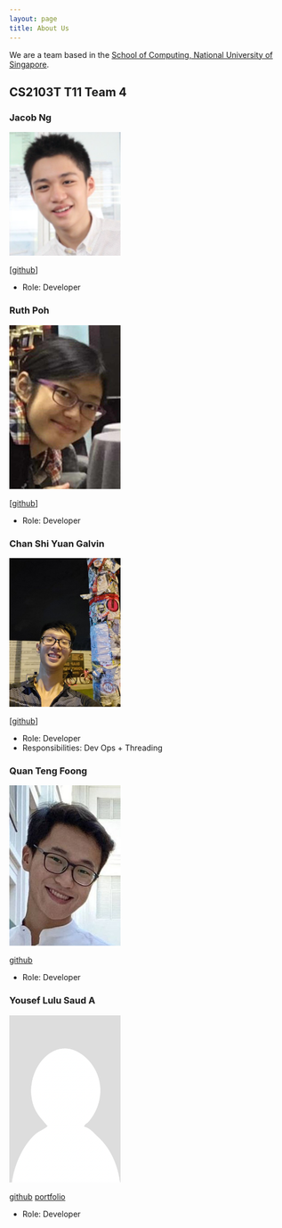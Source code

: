 ```yaml
---
layout: page
title: About Us
---
```


We are a team based in the [School of Computing, National University of Singapore](http://www.comp.nus.edu.sg).

## CS2103T T11 Team 4

### Jacob Ng

<img src="images/jacobng.png" width="200px">

[[github](https://github.com/jacobnbh)]

* Role: Developer

### Ruth Poh

<img src="images/ruthpohrp.png" width="200px">

[[github](https://github.com/ruthpohrp)]

* Role: Developer

### Chan Shi Yuan Galvin

<img src="images/csygalvin.png" width="200px">

[[github](http://github.com/csygalvin)]

* Role: Developer
* Responsibilities: Dev Ops + Threading

### Quan Teng Foong

<img src="images/kaldius.png" width="200px" alt="kaldius_photo">

[github](http://github.com/kaldius)

* Role: Developer

### Yousef Lulu Saud A

<img src="images/luluyousef.png" width="200px">

[github](https://github.com/luluyousef)
[portfolio](team/johndoe.md)

* Role: Developer
